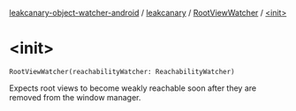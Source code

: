 [leakcanary-object-watcher-android](../../index.md) / [leakcanary](../index.md) / [RootViewWatcher](index.md) / [&lt;init&gt;](./-init-.md)

# &lt;init&gt;

`RootViewWatcher(reachabilityWatcher: ReachabilityWatcher)`

Expects root views to become weakly reachable soon after they are removed from the window
manager.

